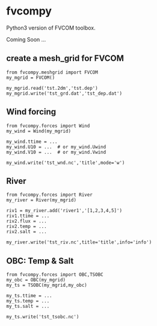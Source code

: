 fvcompy
=======
Python3 version of FVCOM toolbox.

Coming Soon ...


create a mesh_grid for FVCOM
----------------------------

    from fvcompy.meshgrid import FVCOM
    my_mgrid = FVCOM()

    my_mgrid.read('tst.2dm','tst.dep')
    my_mgrid.write('tst_grd.dat','tst_dep.dat')


Wind forcing
------------

    from fvcompy.forces import Wind
    my_wind = Wind(my_mgrid)

    my_wind.ttime = ...
    my_wind.U10 = ...  # or my_wind.Uwind
    my_wind.V10 = ...  # or my_wind.Vwind

    my_wind.write('tst_wnd.nc','title',mode='w')


River
-----

    from fvcompy.forces import River
    my_river = River(my_mgrid)

    riv1 = my_river.add('river1','[1,2,3,4,5]')
    riv1.ttime = ...
    riv2.flux = ...
    riv2.temp = ...
    riv2.salt = ...

    my_river.write('tst_riv.nc',title='title',info='info')


OBC: Temp & Salt
----------------

    from fvcompy.forces import OBC,TSOBC
    my_obc = OBC(my_mgrid)
    my_ts = TSOBC(my_mgrid,my_obc)

    my_ts.ttime = ...
    my_ts.temp = ...
    my_ts.salt = ...

    my_ts.write('tst_tsobc.nc')
